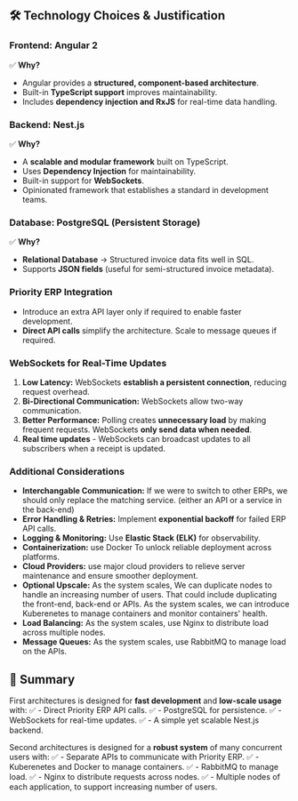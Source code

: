 ## **🛠 Technology Choices & Justification**

### **Frontend: Angular 2**
✅ **Why?**
- Angular provides a **structured, component-based architecture**.
- Built-in **TypeScript support** improves maintainability.
- Includes **dependency injection and RxJS** for real-time data handling.

### **Backend: Nest.js**
✅ **Why?**
- A **scalable and modular framework** built on TypeScript.
- Uses **Dependency Injection** for maintainability.
- Built-in support for **WebSockets**.
- Opinionated framework that establishes a standard in development teams.

### **Database: PostgreSQL** (Persistent Storage)
✅ **Why?**
- **Relational Database** → Structured invoice data fits well in SQL.
- Supports **JSON fields** (useful for semi-structured invoice metadata).

### **Priority ERP Integration**
- Introduce an extra API layer only if required to enable faster development.
- **Direct API calls** simplify the architecture. Scale to message queues if required.

### **WebSockets for Real-Time Updates**
1. **Low Latency:** WebSockets **establish a persistent connection**, reducing request overhead.
2. **Bi-Directional Communication:** WebSockets allow two-way communication. 
3. **Better Performance:** Polling creates **unnecessary load** by making frequent requests. WebSockets **only send data when needed**.
4. **Real time updates** - WebSockets can broadcast updates to all subscribers when a receipt is updated.

### **Additional Considerations**
- **Interchangable Communication:** If we were to switch to other ERPs, we should only replace the matching service.
  (either an API or a service in the back-end)
- **Error Handling & Retries:** Implement **exponential backoff** for failed ERP API calls.
- **Logging & Monitoring:** Use **Elastic Stack (ELK)** for observability. 
- **Containerization:** use Docker To unlock reliable deployment across platforms. 
- **Cloud Providers:** use major cloud providers to relieve server maintenance and ensure smoother deployment. 
- **Optional Upscale:** As the system scales, We can duplicate nodes to handle an increasing number of users. 
  That could include duplicating the front-end, back-end or APIs. 
  As the system scales, we can introduce Kuberenetes to manage containers and monitor containers' health.
- **Load Balancing:** As the system scales, use Nginx to distribute load across multiple nodes. 
- **Message Queues:** As the system scales, use RabbitMQ to manage load on the APIs. 


## **🌟 Summary**
First architectures is designed for **fast development** and **low-scale usage** with:
✅ - Direct Priority ERP API calls.
✅ - PostgreSQL for persistence.
✅ - WebSockets for real-time updates.
✅ - A simple yet scalable Nest.js backend.

Second architectures is designed for a **robust system** of many concurrent users with:
✅ - Separate APIs to communicate with Priority ERP.
✅ - Kuberenetes and Docker to manage containers.
✅ - RabbitMQ to manage load.
✅ - Nginx to distribute requests across nodes. 
✅ - Multiple nodes of each application, to support increasing number of users.
